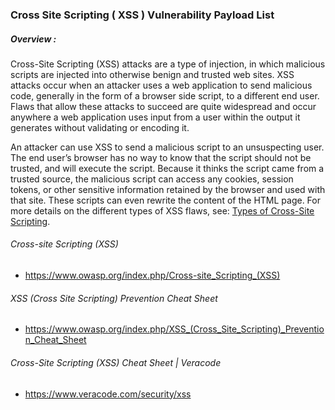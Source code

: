 ### Cross Site Scripting ( XSS ) Vulnerability Payload List

##### Overview : 

Cross-Site Scripting (XSS) attacks are a type of injection, in which malicious scripts are injected into otherwise benign and trusted web sites. XSS attacks occur when an attacker uses a web application to send malicious code, generally in the form of a browser side script, to a different end user. Flaws that allow these attacks to succeed are quite widespread and occur anywhere a web application uses input from a user within the output it generates without validating or encoding it.

An attacker can use XSS to send a malicious script to an unsuspecting user. The end user’s browser has no way to know that the script should not be trusted, and will execute the script. Because it thinks the script came from a trusted source, the malicious script can access any cookies, session tokens, or other sensitive information retained by the browser and used with that site. These scripts can even rewrite the content of the HTML page. For more details on the different types of XSS flaws, see: [Types of Cross-Site Scripting](https://www.owasp.org/index.php/Types_of_Cross-Site_Scripting).

###### Cross-site Scripting (XSS)

* https://www.owasp.org/index.php/Cross-site_Scripting_(XSS)

###### XSS (Cross Site Scripting) Prevention Cheat Sheet

* https://www.owasp.org/index.php/XSS_(Cross_Site_Scripting)_Prevention_Cheat_Sheet

###### Cross-Site Scripting (XSS) Cheat Sheet | Veracode

* https://www.veracode.com/security/xss
